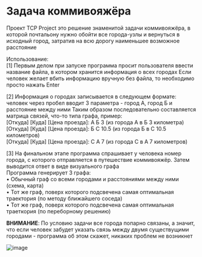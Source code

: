 # Задача коммивояжёра
Проект TCP Project это решение знаменитой задачи коммивояжёра, в которой почтальону нужно обойти все города-узлы и вернуться в исходный город, затратив на всю дорогу наименьшее возможное расстояние

Использование:<br>
  [1] Первым делом при запуске программа просит пользователя ввести название файла, в котором хранится информация о всех городах
  Если человек желает вбить информацию вручную без файла, то необходимо просто нажать Enter
  
  [2] Информация о городах записывается в следующем формате: человек через пробел вводит 3 параметра - город А, город Б и расстояние между ними
  Таким образом последовательно составляется матрица связей, что-то типа графа, пример:<br>
  [Откуда] [Куда] [Цена проезда]: А Б 3 (из города А в Б 3 километра)<br>
  [Откуда] [Куда] [Цена проезда]: Б С 10.5 (из города Б в С 10.5 километров)<br>
  [Откуда] [Куда] [Цена проезда]: С А 7 (из города С в А 7 километров)
  
  [3] На финальном этапе программа спрашивает у человека номер города, с которого отправляется в путешествие коммивояжёр. Затем выводится ответ в виде визуального графа
  <br>Программа генерирует 3 графа:<br>
  • Обычный граф со всеми городами и расстояниями между ними (схема, карта)<br>
  • Тот же граф, поверх которого подсвечена самая оптимальная траектория (по методу ближайшего соседа)<br>
  • Тот же граф, поверх которого подсвечена самая оптимальная траеткория (по переборному решению)<br>
  
  **ВНИМАНИЕ**: По условию задачи все города попарно связаны, а значит, что если человек забудет указать связь между двумя существущими городами - программа об этом скажет, никаких проблем не возникнет

![image](https://github.com/OYBOLATOFF/-TCP-Project-/assets/90787187/6e208e39-c161-4a79-94ba-64a16858f2be)
